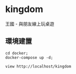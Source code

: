 # kingdom
王國 - 與朋友線上玩桌遊

## 環境建置
```
cd docker;
docker-compose up -d;

view http://localhost/kingdom
```
